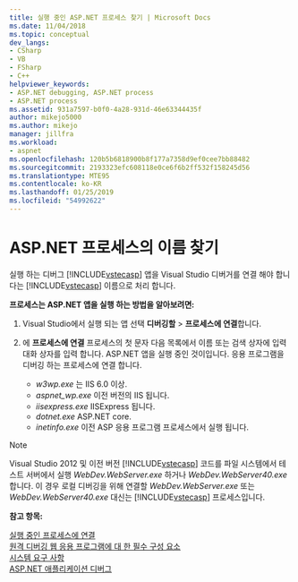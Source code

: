 ```yaml
---
title: 실행 중인 ASP.NET 프로세스 찾기 | Microsoft Docs
ms.date: 11/04/2018
ms.topic: conceptual
dev_langs:
- CSharp
- VB
- FSharp
- C++
helpviewer_keywords:
- ASP.NET debugging, ASP.NET process
- ASP.NET process
ms.assetid: 931a7597-b0f0-4a28-931d-46e63344435f
author: mikejo5000
ms.author: mikejo
manager: jillfra
ms.workload:
- aspnet
ms.openlocfilehash: 120b5b6818900b8f177a7358d9ef0cee7bb88482
ms.sourcegitcommit: 2193323efc608118e0ce6f6b2ff532f158245d56
ms.translationtype: MTE95
ms.contentlocale: ko-KR
ms.lasthandoff: 01/25/2019
ms.locfileid: "54992622"
---
```

# <a name="find-the-name-of-the-aspnet-process"></a>ASP.NET 프로세스의 이름 찾기

실행 하는 디버그 [!INCLUDE[vstecasp](../code-quality/includes/vstecasp_md.md)] 앱을 Visual Studio 디버거를 연결 해야 합니다는 [!INCLUDE[vstecasp](../code-quality/includes/vstecasp_md.md)] 이름으로 처리 합니다.

**프로세스는 ASP.NET 앱을 실행 하는 방법을 알아보려면:**

1. Visual Studio에서 실행 되는 앱 선택 **디버깅할** > **프로세스에 연결**합니다. 
   
1. 에 **프로세스에 연결** 프로세스의 첫 문자 다음 목록에서 이름 또는 검색 상자에 입력 대화 상자를 입력 합니다. ASP.NET 앱을 실행 중인 것이입니다. 응용 프로그램을 디버깅 하는 프로세스에 연결 합니다. 
   
    - *w3wp.exe* 는 IIS 6.0 이상. 
    - *aspnet_wp.exe* 이전 버전의 IIS 됩니다.
    - *iisexpress.exe* IISExpress 됩니다.
    - *dotnet.exe* ASP.NET core.
    - *inetinfo.exe* 이전 ASP 응용 프로그램 프로세스에서 실행 됩니다. 

>[!NOTE]
>Visual Studio 2012 및 이전 버전 [!INCLUDE[vstecasp](../code-quality/includes/vstecasp_md.md)] 코드를 파일 시스템에서 테스트 서버에서 실행 *WebDev.WebServer.exe* 하거나 *WebDev.WebServer40.exe*합니다. 이 경우 로컬 디버깅을 위해 연결할 *WebDev.WebServer.exe* 또는 *WebDev.WebServer40.exe* 대신는 [!INCLUDE[vstecasp](../code-quality/includes/vstecasp_md.md)] 프로세스입니다. 

**참고 항목:**

 [실행 중인 프로세스에 연결](../debugger/attach-to-running-processes-with-the-visual-studio-debugger.md)  
 [원격 디버깅 웹 응용 프로그램에 대 한 필수 구성 요소](/visualstudio/debugger/remote-debugging-aspnet-on-a-remote-iis-7-5-computer)   
 [시스템 요구 사항](../debugger/aspnet-debugging-system-requirements.md)   
 [ASP.NET 애플리케이션 디버그](../debugger/how-to-enable-debugging-for-aspnet-applications.md)